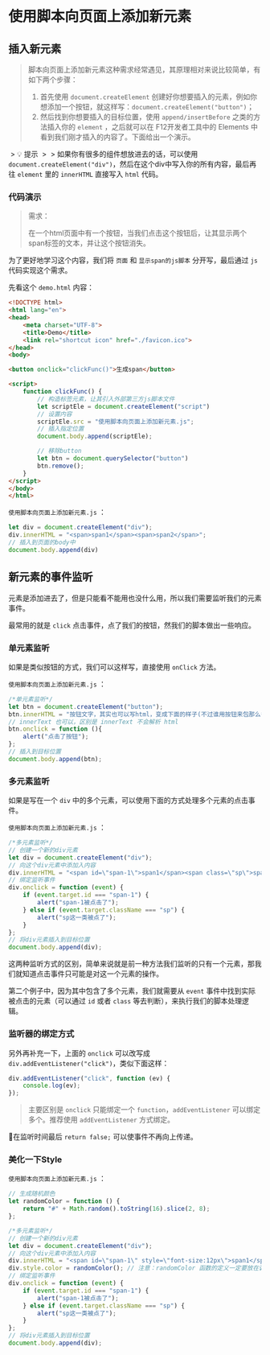 # 使用脚本向页面上添加新元素

## 插入新元素

> 脚本向页面上添加新元素这种需求经常遇见，其原理相对来说比较简单，有如下两个步骤：
>
> 1. 首先使用 `document.createElement` 创建好你想要插入的元素，例如你想添加一个按钮，就这样写：`document.createElement("button")`；
> 2. 然后找到你想要插入的目标位置，使用 `append/insertBefore` 之类的方法插入你的 `element` ，之后就可以在 F12开发者工具中的 Elements 中看到我们刚才插入的内容了。下面给出一个演示。

 > &#x1F4A1; 提示
 >
 > 如果你有很多的组件想放进去的话，可以使用 `document.createElement("div")`，然后在这个div中写入你的所有内容，最后再往 `element` 里的 `innerHTML` 直接写入 `html` 代码。

### 代码演示

> 需求：
>
> 在一个html页面中有一个按钮，当我们点击这个按钮后，让其显示两个span标签的文本，并让这个按钮消失。

为了更好地学习这个内容，我们将 `页面` 和 `显示span的js脚本` 分开写，最后通过 `js` 代码实现这个需求。

先看这个 `demo.html` 内容：

```html
<!DOCTYPE html>
<html lang="en">
<head>
    <meta charset="UTF-8">
    <title>Demo</title>
    <link rel="shortcut icon" href="./favicon.ico">
</head>
<body>

<button onclick="clickFunc()">生成span</button>

<script>
    function clickFunc() {
        // 构造标签元素，让其引入外部第三方js脚本文件
        let scriptEle = document.createElement("script")
        // 设置内容
        scriptEle.src = "使用脚本向页面上添加新元素.js";
        // 插入指定位置
        document.body.append(scriptEle);

        // 移除button
        let btn = document.querySelector("button")
        btn.remove();
    }
</script>
</body>
</html>
```

`使用脚本向页面上添加新元素.js` ：

```javascript
let div = document.createElement("div");
div.innerHTML = "<span>span1</span><span>span2</span>";
// 插入到页面的body中
document.body.append(div)
```

## 新元素的事件监听

元素是添加进去了，但是只能看不能用也没什么用，所以我们需要监听我们的元素事件。

最常用的就是 `click` 点击事件，点了我们的按钮，然我们的脚本做出一些响应。

### 单元素监听

如果是类似按钮的方式，我们可以这样写，直接使用 `onClick` 方法。

`使用脚本向页面上添加新元素.js` ：

```javascript
/*单元素监听*/
let btn = document.createElement("button");
btn.innerHTML = "按钮文字，其实也可以写html，变成下面的样子(不过谁用按钮来包那么多html标签呢)";
// innerText 也可以，区别是 innerText 不会解析 html
btn.onclick = function (){
    alert("点击了按钮");
};
// 插入到目标位置
document.body.append(btn);
```

### 多元素监听

如果是写在一个 `div` 中的多个元素，可以使用下面的方式处理多个元素的点击事件。

`使用脚本向页面上添加新元素.js` ：

```javascript
/*多元素监听*/
// 创建一个新的div元素
let div = document.createElement("div");
// 向这个div元素中添加入内容
div.innerHTML = "<span id=\"span-1\">span1</span><span class=\"sp\">span class</span>";
// 绑定监听事件
div.onclick = function (event) {
    if (event.target.id === "span-1") {
        alert("span-1被点击了");
    } else if (event.target.className === "sp") {
        alert("sp这一类被点了");
    }
};
// 将div元素插入到目标位置
document.body.append(div);
```

这两种监听方式的区别，简单来说就是前一种方法我们监听的只有一个元素，那我们就知道点击事件只可能是对这一个元素的操作。

第二个例子中，因为其中包含了多个元素，我们就需要从 `event` 事件中找到实际被点击的元素（可以通过 `id` 或者 `class` 等去判断），来执行我们的脚本处理逻辑。

### 监听器的绑定方式

另外再补充一下，上面的 `onclick` 可以改写成 `div.addEventListener("click")`，类似下面这样：

```javascript
div.addEventListener("click", function (ev) {
    console.log(ev);
});
```

> 主要区别是 `onclick` 只能绑定一个 `function`，`addEventListener` 可以绑定多个。推荐使用 `addEventListener` 方式绑定。

&#x1F514;在监听时间最后 `return false;` 可以使事件不再向上传递。

### 美化一下Style

`使用脚本向页面上添加新元素.js` ：

```javascript
// 生成随机颜色
let randomColor = function () {
    return "#" + Math.random().toString(16).slice(2, 8);
};

/*多元素监听*/
// 创建一个新的div元素
let div = document.createElement("div");
// 向这个div元素中添加入内容
div.innerHTML = "<span id=\"span-1\" style=\"font-size:12px\">span1</span><span class=\"sp\" style=\"color:red\">span class</span>";
div.style.color = randomColor(); // 注意：randomColor 函数的定义一定要放在调用之前（之上）
// 绑定监听事件
div.onclick = function (event) {
    if (event.target.id === "span-1") {
        alert("span-1被点击了");
    } else if (event.target.className === "sp") {
        alert("sp这一类被点了");
    }
};
// 将div元素插入到目标位置
document.body.append(div);
```

